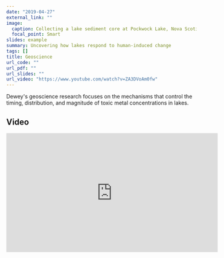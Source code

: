 ```yaml
---
date: "2019-04-27"
external_link: ""
image:
  caption: Collecting a lake sediment core at Pockwock Lake, Nova Scotia.
  focal_point: Smart
slides: example
summary: Uncovering how lakes respond to human-induced change
tags: []
title: Geoscience
url_code: ""
url_pdf: ""
url_slides: ""
url_video: "https://www.youtube.com/watch?v=ZA3DVoAm0fw"
---
```


Dewey's geoscience research focuses on the mechanisms that control the timing, distribution, and magnitude of toxic metal concentrations in lakes.

## Video

<iframe width="560" height="315" src="https://www.youtube.com/embed/ZA3DVoAm0fw" frameborder="0" allow="accelerometer; autoplay; encrypted-media; gyroscope; picture-in-picture" allowfullscreen></iframe>
